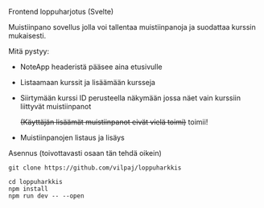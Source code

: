 Frontend loppuharjotus (Svelte)

Muistiinpano sovellus jolla voi tallentaa muistiinpanoja ja suodattaa kurssin mukaisesti.

Mitä pystyy:
- NoteApp headeristä pääsee aina etusivulle
- Listaamaan kurssit ja lisäämään kursseja
- Siirtymään kurssi ID perusteella näkymään jossa näet vain kurssiin liittyvät muistiinpanot

    ~~(Käyttäjän lisäämät muistiinpanot eivät vielä toimi)~~
        toimii!
- Muistiinpanojen listaus ja lisäys

Asennus (toivottavasti osaan tän tehdä oikein)

```git clone https://github.com/vilpaj/loppuharkkis```

```
cd loppuharkkis
npm install
npm run dev -- --open
```
